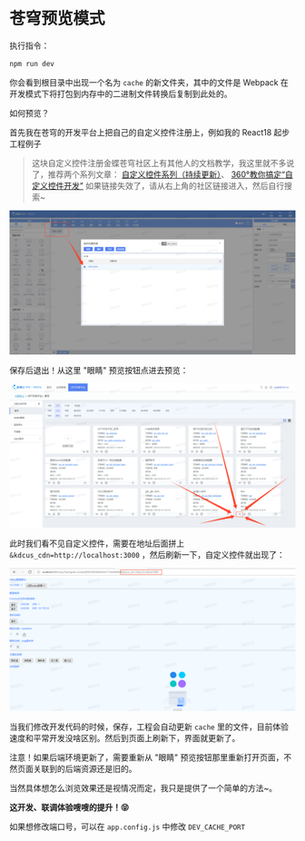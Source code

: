 # 苍穹预览模式

执行指令：

```bash
npm run dev
```

你会看到根目录中出现一个名为 `cache` 的新文件夹，其中的文件是 Webpack 在开发模式下将打包到内存中的二进制文件转换后复制到此处的。

如何预览？

首先我在苍穹的开发平台上把自己的自定义控件注册上，例如我的 React18 起步工程例子

> 这块自定义控件注册金蝶苍穹社区上有其他人的文档教学，我这里就不多说了，推荐两个系列文章：
> [自定义控件系列（持续更新）](https://vip.kingdee.com/article/150626162270913792?productLineId=29&lang=zh-CN)、
> [360°教你搞定“自定义控件开发”](https://vip.kingdee.com/article/315085275967999232?productLineId=29&isKnowledge=2&lang=zh-CN)
> 如果链接失效了，请从右上角的社区链接进入，然后自行搜索~

![例子](./images/1.png)

保存后退出！从这里 "眼睛" 预览按钮点进去预览：

![例子](./images/2.png)

此时我们看不见自定义控件，需要在地址后面拼上 `&kdcus_cdn=http://localhost:3000` ，然后刷新一下，自定义控件就出现了：

![例子](./images/3.png)

当我们修改开发代码的时候，保存，工程会自动更新 `cache` 里的文件，目前体验速度和平常开发没啥区别。然后到页面上刷新下，界面就更新了。

注意！如果后端环境更新了，需要重新从 "眼睛" 预览按钮那里重新打开页面，不然页面关联到的后端资源还是旧的。

当然具体想怎么浏览效果还是视情况而定，我只是提供了一个简单的方法~。

**这开发、联调体验嗖嗖的提升！😝**

如果想修改端口号，可以在 `app.config.js` 中修改 `DEV_CACHE_PORT`